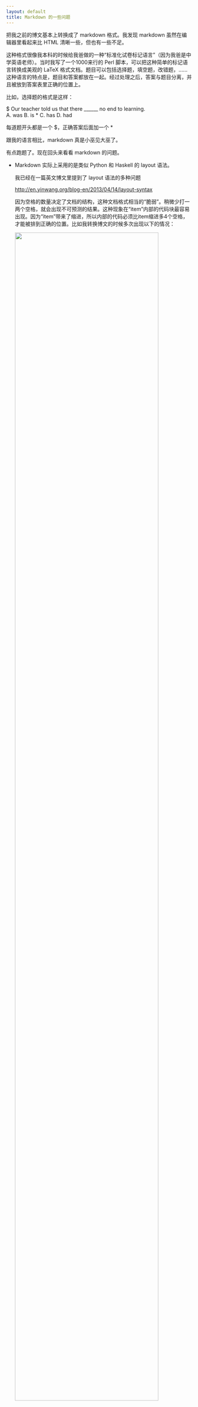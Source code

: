 ```yaml
---
layout: default
title: Markdown 的一些问题
---
```


把我之前的博文基本上转换成了 markdown 格式。我发现 markdown 虽然在编辑器里看起来比 HTML 清晰一些，但也有一些不足。

这种格式很像我本科的时候给我爸做的一种“标准化试卷标记语言”（因为我爸是中学英语老师）。当时我写了一个1000来行的 Perl 脚本，可以把这种简单的标记语言转换成美观的 LaTeX 格式文档。题目可以包括选择题，填空题，改错题，…… 这种语言的特点是，题目和答案都放在一起。经过处理之后，答案与题目分离，并且被放到答案表里正确的位置上。

比如，选择题的格式是这样：

$ Our teacher told us that there ______ no end to learning. <br>
   A. was    B. is *        C. has            D. had

每道题开头都是一个 $，正确答案后面加一个 *

跟我的语言相比，markdown 真是小巫见大巫了。


有点跑题了。现在回头来看看 markdown 的问题。


* Markdown 实际上采用的是类似 Python 和 Haskell 的 layout 语法。

  我已经在一篇英文博文里提到了 layout 语法的多种问题

    <http://en.yinwang.org/blog-en/2013/04/14/layout-syntax>

  因为空格的数量决定了文档的结构，这种文档格式相当的“脆弱”。稍微少打一两个空格，就会出现不可预测的结果。这种现象在“item”内部的代码块最容易出现。因为“item”带来了缩进，所以内部的代码必须比item缩进多4个空格，才能被排到正确的位置。比如我转换博文的时候多次出现以下的情况：

  <img src="http://www.yinwang.org/images/markdown-mistake.png" width="90%">

  这里的问题是，代码里的第一行 `helloworld z = let x = 1` 因为缩进不够，被放到了代码块外面。但是为了准确的缩进所耗费的精力，其实比直接打 `<pre>` 这样的 tag 还要多。


* 特殊字符需要 escape

  因为 markdown 使用了很多特殊字符：\*, \[, \], #, ... 这些都需要在文档里被 escape。我多次发现文档段落整段的变成斜体，就是因为原来的文档里出现了 `x*y` 这样的表达式。

  少量的特殊字符无所谓，但是我觉得 markdown 的特殊字符太多了一点。

* 表达力相当有限

  在有些细节上，markdown 并不能表达我想要的格式。比如它不能正确的插入断行 `<br>`。如果你有两块紧接在一起的代码，但你不想把它们连在一起…… 于是你就发现自己加入了越来越多的 HTML。

  这在图片的语法上就更加明显，markdown 引入了 `![alt](image url)` 这样繁琐难记的格式，却不能用简单的，一致的格式表达必须的信息。比如现在它仍然无法表达图片的大小，这是相当重要的信息。所以我觉得 markdown 的语法已经显示出了它的弱点，如果它要表达更复杂的信息，就会变得比 HTML 还要难记，难看。所以对于图片，我觉得还不如直接用 HTML 的 `<img>` 。

现在就这样先凑合着吧。也许过段时间我自己设计一个格式。
